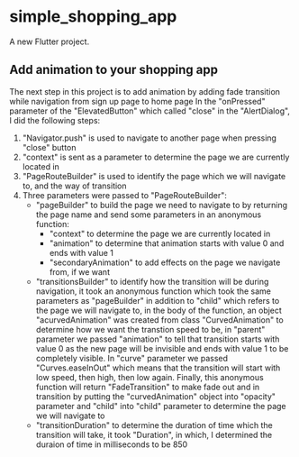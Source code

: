 # simple_shopping_app

A new Flutter project.

## Add animation to your shopping app

The next step in this project is to add animation by adding fade transition while navigation from sign up page to home page
In the "onPressed" parameter of the "ElevatedButton" which called "close" in the "AlertDialog", I did the following steps:
1. "Navigator.push" is used to navigate to another page when pressing "close" button
2. "context" is sent as a parameter to determine the page we are currently located in
3. "PageRouteBuilder" is used to identify the page which we will navigate to, and the way of transition
4. Three parameters were passed to "PageRouteBuilder":
    - "pageBuilder" to build the page we need to navigate to by returning the page name and send some parameters in an anonymous function:
        * "context" to determine the page we are currently located in
        * "animation" to determine that animation starts with value 0 and ends with value 1
        * "secondaryAnimation" to add effects on the page we navigate from, if we want
    - "transitionsBuilder" to identify how the transition will be during navigation, it took an anonymous function which took the same parameters as "pageBuilder" in addition to "child" which refers to the page we will navigate to, in the body of the function, an object "acurvedAnimation" was created from class "CurvedAnimation" to determine how we want the transtion speed to be, in "parent" parameter we passed "animation" to tell that transition starts with value 0 as the new page will be invisible and ends with value 1 to be completely visible. In "curve" parameter we passed "Curves.easeInOut" which means that the transition will start with low speed, then high, then low again. Finally, this anonymous function will return "FadeTransition" to make fade out and in transition by putting the "curvedAnimation" object into "opacity" parameter and "child" into "child" parameter to determine the page we will navigate to
    - "transitionDuration" to determine the duration of time which the transition will take, it took "Duration", in which, I determined the duraion of time in milliseconds to be 850